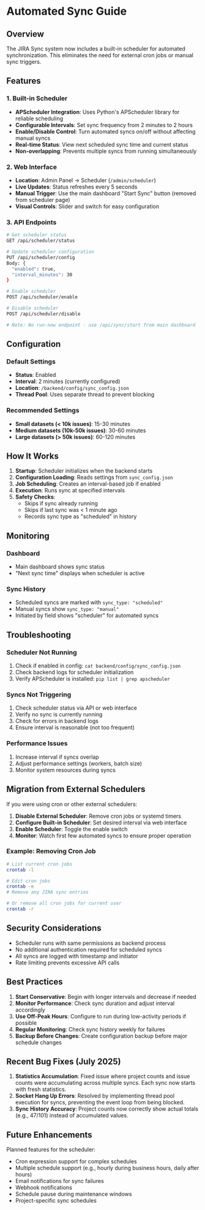 # Automated Sync Guide

## Overview

The JIRA Sync system now includes a built-in scheduler for automated synchronization. This eliminates the need for external cron jobs or manual sync triggers.

## Features

### 1. Built-in Scheduler
- **APScheduler Integration**: Uses Python's APScheduler library for reliable scheduling
- **Configurable Intervals**: Set sync frequency from 2 minutes to 2 hours
- **Enable/Disable Control**: Turn automated syncs on/off without affecting manual syncs
- **Real-time Status**: View next scheduled sync time and current status
- **Non-overlapping**: Prevents multiple syncs from running simultaneously

### 2. Web Interface
- **Location**: Admin Panel → Scheduler (`/admin/scheduler`)
- **Live Updates**: Status refreshes every 5 seconds
- **Manual Trigger**: Use the main dashboard "Start Sync" button (removed from scheduler page)
- **Visual Controls**: Slider and switch for easy configuration

### 3. API Endpoints
```bash
# Get scheduler status
GET /api/scheduler/status

# Update scheduler configuration
PUT /api/scheduler/config
Body: {
  "enabled": true,
  "interval_minutes": 30
}

# Enable scheduler
POST /api/scheduler/enable

# Disable scheduler
POST /api/scheduler/disable

# Note: No run-now endpoint - use /api/sync/start from main dashboard
```

## Configuration

### Default Settings
- **Status**: Enabled
- **Interval**: 2 minutes (currently configured)
- **Location**: `/backend/config/sync_config.json`
- **Thread Pool**: Uses separate thread to prevent blocking

### Recommended Settings
- **Small datasets (< 10k issues)**: 15-30 minutes
- **Medium datasets (10k-50k issues)**: 30-60 minutes
- **Large datasets (> 50k issues)**: 60-120 minutes

## How It Works

1. **Startup**: Scheduler initializes when the backend starts
2. **Configuration Loading**: Reads settings from `sync_config.json`
3. **Job Scheduling**: Creates an interval-based job if enabled
4. **Execution**: Runs sync at specified intervals
5. **Safety Checks**: 
   - Skips if sync already running
   - Skips if last sync was < 1 minute ago
   - Records sync type as "scheduled" in history

## Monitoring

### Dashboard
- Main dashboard shows sync status
- "Next sync time" displays when scheduler is active

### Sync History
- Scheduled syncs are marked with `sync_type: "scheduled"`
- Manual syncs show `sync_type: "manual"`
- Initiated by field shows "scheduler" for automated syncs

## Troubleshooting

### Scheduler Not Running
1. Check if enabled in config: `cat backend/config/sync_config.json`
2. Check backend logs for scheduler initialization
3. Verify APScheduler is installed: `pip list | grep apscheduler`

### Syncs Not Triggering
1. Check scheduler status via API or web interface
2. Verify no sync is currently running
3. Check for errors in backend logs
4. Ensure interval is reasonable (not too frequent)

### Performance Issues
1. Increase interval if syncs overlap
2. Adjust performance settings (workers, batch size)
3. Monitor system resources during syncs

## Migration from External Schedulers

If you were using cron or other external schedulers:

1. **Disable External Scheduler**: Remove cron jobs or systemd timers
2. **Configure Built-in Scheduler**: Set desired interval via web interface
3. **Enable Scheduler**: Toggle the enable switch
4. **Monitor**: Watch first few automated syncs to ensure proper operation

### Example: Removing Cron Job
```bash
# List current cron jobs
crontab -l

# Edit cron jobs
crontab -e
# Remove any JIRA sync entries

# Or remove all cron jobs for current user
crontab -r
```

## Security Considerations

- Scheduler runs with same permissions as backend process
- No additional authentication required for scheduled syncs
- All syncs are logged with timestamp and initiator
- Rate limiting prevents excessive API calls

## Best Practices

1. **Start Conservative**: Begin with longer intervals and decrease if needed
2. **Monitor Performance**: Check sync duration and adjust interval accordingly
3. **Use Off-Peak Hours**: Configure to run during low-activity periods if possible
4. **Regular Monitoring**: Check sync history weekly for failures
5. **Backup Before Changes**: Create configuration backup before major schedule changes

## Recent Bug Fixes (July 2025)

1. **Statistics Accumulation**: Fixed issue where project counts and issue counts were accumulating across multiple syncs. Each sync now starts with fresh statistics.
2. **Socket Hang Up Errors**: Resolved by implementing thread pool execution for syncs, preventing the event loop from being blocked.
3. **Sync History Accuracy**: Project counts now correctly show actual totals (e.g., 47/101) instead of accumulated values.

## Future Enhancements

Planned features for the scheduler:
- Cron expression support for complex schedules
- Multiple schedule support (e.g., hourly during business hours, daily after hours)
- Email notifications for sync failures
- Webhook notifications
- Schedule pause during maintenance windows
- Project-specific sync schedules